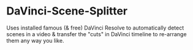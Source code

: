 # DaVinci-Scene-Splitter
Uses installed famous (&amp; free) DaVinci Resolve to automatically detect scenes in a video &amp; transfer the "cuts" in DaVinci timeline to re-arrange them any way you like.
